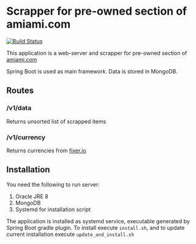 # Scrapper for pre-owned section of amiami.com

[![Build Status](https://travis-ci.org/CherryPerry/Amiami-kotlin-backend.svg?branch=master)](https://travis-ci.org/CherryPerry/Amiami-kotlin-backend)

This application is a web-server and scrapper for pre-owned section of [amiami.com](http://amiami.com)

Spring Boot is used as main framework. Data is stored in MongoDB.

## Routes
### /v1/data
Returns unsorted list of scrapped items

### /v1/currency
Returns currencies from [fixer.io](http://fixer.io/)

## Installation
You need the following to run server:

1. Oracle JRE 8
1. MongoDB
1. Systemd for installation script

The application is installed as systemd service, executable generated by Spring Boot gradle plugin.
To install execute `install.sh`, and to update current installation execute `update_and_install.sh`
